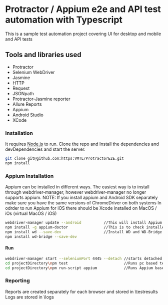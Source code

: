 # Protractor / Appium e2e and API test automation with Typescript

This is a sample test automation project covering UI for desktop and mobile and API tests

## Tools and libraries used

  - Protractor
  - Selenium WebDriver
  - Jasmine
  - HTTP
  - Request
  - JSONpath
  - Protractor-Jasmine reporter
  - Allure Reports
  - Appium
  - Android Studio
  - XCode


### Installation

It requires [Node.js](https://nodejs.org/) to run.
Clone the repo and Install the dependencies and devDependencies and start the server.

```sh
git clone git@github.com:https:VMTL/ProtractorE2E.git
npm install
```

### Appium Installation

Appium can be installed in different ways. The easiest way is to install through webdriver-manager, however webdriver-manager no longer supports appium.
NOTE: If you install appium and Android SDK separately make sure you have the same versions of ChromeDriver on both systems 
In odrder to run Appium for iOS there should be Xcode installed on MacOS / iOs (virtual MacOS / iOS)

```sh
webdriver-manager update --android          //This will install Appium and Android SDK as well. To install specific avd: --android-api-levels 26
npm install -g appium-doctor                //This is to check installed appium dependencies
npm install wd --save-dev                   //Install WD and WD-Bridge in order to get extended commands list for mobile devices
npm install wd-bridge --save-dev
```

#### Run
```sh
webdriver-manager start --seleniumPort 4445 --detach //starts detached selenium server on port 4445
cd projectDirectory\npm test                         //Runs pc based tests
cd projectDirectory\npm run-script appium            //Runs Appium based tests on emaluted devices
```

### Reporting
Reports are created separately for each browser and stored in \testresults
Logs are stored in \logs
